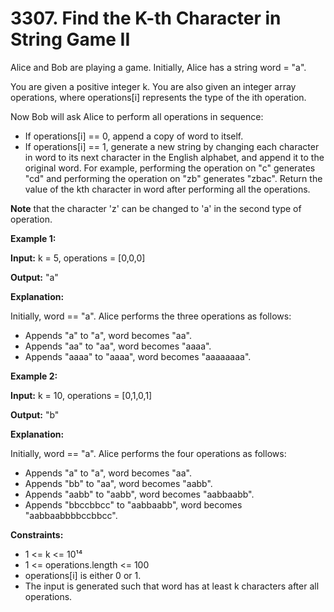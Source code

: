 # 3307. Find the K-th Character in String Game II
Alice and Bob are playing a game. Initially, Alice has a string word = "a".

You are given a positive integer k. You are also given an integer array operations, where operations[i] represents the type of the ith operation.

Now Bob will ask Alice to perform all operations in sequence:

* If operations[i] == 0, append a copy of word to itself.
* If operations[i] == 1, generate a new string by changing each character in word to its next character in the English alphabet, and append it to the original word. For example, performing the operation on "c" generates "cd" and performing the operation on "zb" generates "zbac".
Return the value of the kth character in word after performing all the operations.

**Note** that the character 'z' can be changed to 'a' in the second type of operation.

**Example 1:**

**Input:** k = 5, operations = [0,0,0]

**Output:** "a"

**Explanation:**

Initially, word == "a". Alice performs the three operations as follows:

* Appends "a" to "a", word becomes "aa".
* Appends "aa" to "aa", word becomes "aaaa".
* Appends "aaaa" to "aaaa", word becomes "aaaaaaaa".

**Example 2:**

**Input:** k = 10, operations = [0,1,0,1]

**Output:** "b"

**Explanation:**

Initially, word == "a". Alice performs the four operations as follows:

* Appends "a" to "a", word becomes "aa".
* Appends "bb" to "aa", word becomes "aabb".
* Appends "aabb" to "aabb", word becomes "aabbaabb".
* Appends "bbccbbcc" to "aabbaabb", word becomes "aabbaabbbbccbbcc".
 

**Constraints:**

* 1 <= k <= 10¹⁴
* 1 <= operations.length <= 100
* operations[i] is either 0 or 1.
* The input is generated such that word has at least k characters after all operations.
